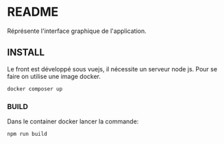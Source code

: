 # README

Réprésente l'interface graphique de l'application.

## INSTALL

Le front est développé sous vuejs, il nécessite un serveur node js. Pour se faire on utilise une image docker.

```sh
docker composer up
```

### BUILD

Dans le container docker lancer la commande:

```sh
npm run build
```